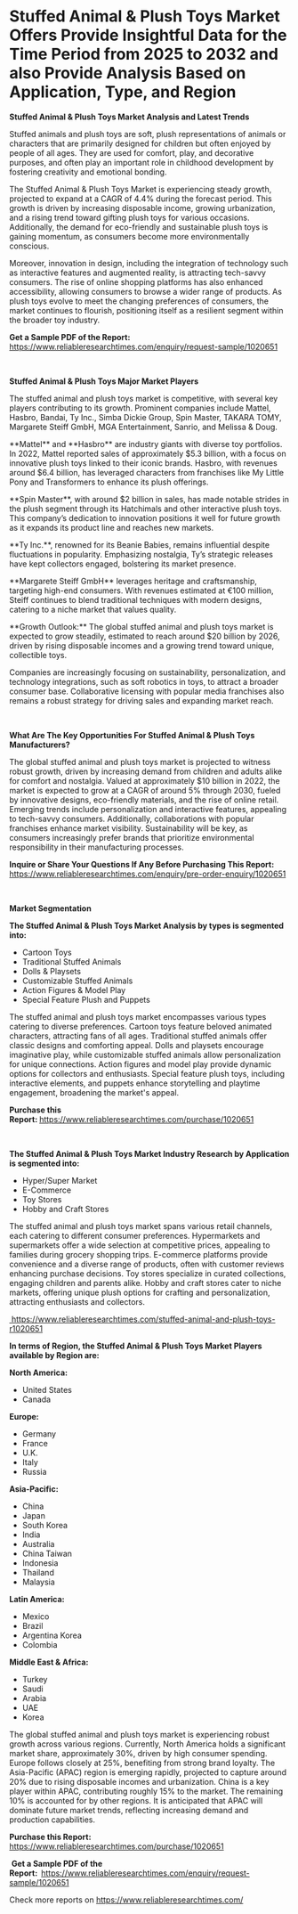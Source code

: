 <p><h1>Stuffed Animal & Plush Toys Market Offers Provide Insightful Data for the Time Period from 2025 to 2032 and also Provide Analysis Based on Application, Type, and Region</h1></p><p><strong>Stuffed Animal & Plush Toys Market Analysis and Latest Trends</strong></p>
<p><p>Stuffed animals and plush toys are soft, plush representations of animals or characters that are primarily designed for children but often enjoyed by people of all ages. They are used for comfort, play, and decorative purposes, and often play an important role in childhood development by fostering creativity and emotional bonding.</p><p>The Stuffed Animal & Plush Toys Market is experiencing steady growth, projected to expand at a CAGR of 4.4% during the forecast period. This growth is driven by increasing disposable income, growing urbanization, and a rising trend toward gifting plush toys for various occasions. Additionally, the demand for eco-friendly and sustainable plush toys is gaining momentum, as consumers become more environmentally conscious.</p><p>Moreover, innovation in design, including the integration of technology such as interactive features and augmented reality, is attracting tech-savvy consumers. The rise of online shopping platforms has also enhanced accessibility, allowing consumers to browse a wider range of products. As plush toys evolve to meet the changing preferences of consumers, the market continues to flourish, positioning itself as a resilient segment within the broader toy industry.</p></p>
<p><strong>Get a Sample PDF of the Report:&nbsp;</strong> <a href="https://www.reliableresearchtimes.com/enquiry/request-sample/1020651?utm_campaign=3287&utm_medium=2&utm_source=Github&utm_content=ia&utm_term=21032025&utm_id=stuffed-animal-plush-toys">https://www.reliableresearchtimes.com/enquiry/request-sample/1020651</a></p>
<p>&nbsp;</p>
<p><strong>Stuffed Animal & Plush Toys Major Market Players</strong></p>
<p><p>The stuffed animal and plush toys market is competitive, with several key players contributing to its growth. Prominent companies include Mattel, Hasbro, Bandai, Ty Inc., Simba Dickie Group, Spin Master, TAKARA TOMY, Margarete Steiff GmbH, MGA Entertainment, Sanrio, and Melissa & Doug.</p><p>**Mattel** and **Hasbro** are industry giants with diverse toy portfolios. In 2022, Mattel reported sales of approximately $5.3 billion, with a focus on innovative plush toys linked to their iconic brands. Hasbro, with revenues around $6.4 billion, has leveraged characters from franchises like My Little Pony and Transformers to enhance its plush offerings.</p><p>**Spin Master**, with around $2 billion in sales, has made notable strides in the plush segment through its Hatchimals and other interactive plush toys. This company’s dedication to innovation positions it well for future growth as it expands its product line and reaches new markets.</p><p>**Ty Inc.**, renowned for its Beanie Babies, remains influential despite fluctuations in popularity. Emphasizing nostalgia, Ty’s strategic releases have kept collectors engaged, bolstering its market presence.</p><p>**Margarete Steiff GmbH** leverages heritage and craftsmanship, targeting high-end consumers. With revenues estimated at €100 million, Steiff continues to blend traditional techniques with modern designs, catering to a niche market that values quality.</p><p>**Growth Outlook:** The global stuffed animal and plush toys market is expected to grow steadily, estimated to reach around $20 billion by 2026, driven by rising disposable incomes and a growing trend toward unique, collectible toys.</p><p>Companies are increasingly focusing on sustainability, personalization, and technology integrations, such as soft robotics in toys, to attract a broader consumer base. Collaborative licensing with popular media franchises also remains a robust strategy for driving sales and expanding market reach.</p></p>
<p>&nbsp;</p>
<p><strong>What Are The Key Opportunities For Stuffed Animal & Plush Toys Manufacturers?</strong></p>
<p><p>The global stuffed animal and plush toys market is projected to witness robust growth, driven by increasing demand from children and adults alike for comfort and nostalgia. Valued at approximately $10 billion in 2022, the market is expected to grow at a CAGR of around 5% through 2030, fueled by innovative designs, eco-friendly materials, and the rise of online retail. Emerging trends include personalization and interactive features, appealing to tech-savvy consumers. Additionally, collaborations with popular franchises enhance market visibility. Sustainability will be key, as consumers increasingly prefer brands that prioritize environmental responsibility in their manufacturing processes.</p></p>
<p><strong>Inquire or Share Your Questions If Any Before Purchasing This Report:</strong> <a href="https://www.reliableresearchtimes.com/enquiry/pre-order-enquiry/1020651?utm_campaign=3287&utm_medium=2&utm_source=Github&utm_content=ia&utm_term=21032025&utm_id=stuffed-animal-plush-toys">https://www.reliableresearchtimes.com/enquiry/pre-order-enquiry/1020651</a></p>
<p>&nbsp;</p>
<p><strong>Market Segmentation</strong></p>
<p><strong>The Stuffed Animal & Plush Toys Market Analysis by types is segmented into:</strong></p>
<p><ul><li>Cartoon Toys</li><li>Traditional Stuffed Animals</li><li>Dolls & Playsets</li><li>Customizable Stuffed Animals</li><li>Action Figures & Model Play</li><li>Special Feature Plush and Puppets</li></ul></p>
<p><p>The stuffed animal and plush toys market encompasses various types catering to diverse preferences. Cartoon toys feature beloved animated characters, attracting fans of all ages. Traditional stuffed animals offer classic designs and comforting appeal. Dolls and playsets encourage imaginative play, while customizable stuffed animals allow personalization for unique connections. Action figures and model play provide dynamic options for collectors and enthusiasts. Special feature plush toys, including interactive elements, and puppets enhance storytelling and playtime engagement, broadening the market's appeal.</p></p>
<p><strong>Purchase this Report:&nbsp;</strong><a href="https://www.reliableresearchtimes.com/purchase/1020651?utm_campaign=3287&utm_medium=2&utm_source=Github&utm_content=ia&utm_term=21032025&utm_id=stuffed-animal-plush-toys">https://www.reliableresearchtimes.com/purchase/1020651</a></p>
<p>&nbsp;</p>
<p><strong>The Stuffed Animal & Plush Toys Market Industry Research by Application is segmented into:</strong></p>
<p><ul><li>Hyper/Super Market</li><li>E-Commerce</li><li>Toy Stores</li><li>Hobby and Craft Stores</li></ul></p>
<p><p>The stuffed animal and plush toys market spans various retail channels, each catering to different consumer preferences. Hypermarkets and supermarkets offer a wide selection at competitive prices, appealing to families during grocery shopping trips. E-commerce platforms provide convenience and a diverse range of products, often with customer reviews enhancing purchase decisions. Toy stores specialize in curated collections, engaging children and parents alike. Hobby and craft stores cater to niche markets, offering unique plush options for crafting and personalization, attracting enthusiasts and collectors.</p></p>
<p><a href="https://www.reliableresearchtimes.com/stuffed-animal-and-plush-toys-r1020651?utm_campaign=3287&utm_medium=2&utm_source=Github&utm_content=ia&utm_term=21032025&utm_id=stuffed-animal-plush-toys">&nbsp;https://www.reliableresearchtimes.com/stuffed-animal-and-plush-toys-r1020651</a></p>
<p><strong>In terms of Region, the Stuffed Animal & Plush Toys Market Players available by Region are:</strong></p>
<p>
    <p> <strong> North America: </strong>
        <ul>
            <li>United States</li>
            <li>Canada</li>
        </ul>
        </p> 
    <p> <strong> Europe: </strong>
        <ul>
            <li>Germany</li>
            <li>France</li>
            <li>U.K.</li>
            <li>Italy</li>
            <li>Russia</li>
        </ul>
        </p> 
    <p> <strong> Asia-Pacific: </strong>
        <ul>
            <li>China</li>
            <li>Japan</li>
            <li>South Korea</li>
            <li>India</li>
            <li>Australia</li>
            <li>China Taiwan</li>
            <li>Indonesia</li>
            <li>Thailand</li>
            <li>Malaysia</li>
        </ul>
        </p> 
    <p> <strong> Latin America: </strong>
        <ul>
            <li>Mexico</li>
            <li>Brazil</li>
            <li>Argentina Korea</li>
            <li>Colombia</li>
        </ul>
        </p> 
    <p> <strong> Middle East & Africa: </strong>
        <ul>
            <li>Turkey</li>
            <li>Saudi</li>
            <li>Arabia</li>
            <li>UAE</li>
            <li>Korea</li>
        </ul>
    </p>
    </p>
<p><p>The global stuffed animal and plush toys market is experiencing robust growth across various regions. Currently, North America holds a significant market share, approximately 30%, driven by high consumer spending. Europe follows closely at 25%, benefiting from strong brand loyalty. The Asia-Pacific (APAC) region is emerging rapidly, projected to capture around 20% due to rising disposable incomes and urbanization. China is a key player within APAC, contributing roughly 15% to the market. The remaining 10% is accounted for by other regions. It is anticipated that APAC will dominate future market trends, reflecting increasing demand and production capabilities.</p></p>
<p><strong>Purchase this Report: </strong><a href="https://www.reliableresearchtimes.com/purchase/1020651?utm_campaign=3287&utm_medium=2&utm_source=Github&utm_content=ia&utm_term=21032025&utm_id=stuffed-animal-plush-toys">https://www.reliableresearchtimes.com/purchase/1020651</a></p>
<p>&nbsp;<strong>Get a Sample PDF of the Report:&nbsp;&nbsp;</strong><a href="https://www.reliableresearchtimes.com/enquiry/request-sample/1020651?utm_campaign=3287&utm_medium=2&utm_source=Github&utm_content=ia&utm_term=21032025&utm_id=stuffed-animal-plush-toys">https://www.reliableresearchtimes.com/enquiry/request-sample/1020651</a></p>
<p><strong></strong></p>
<p>Check more reports on <a href="https://www.reliableresearchtimes.com/?utm_campaign=3287&utm_medium=2&utm_source=Github&utm_content=ia&utm_term=21032025&utm_id=stuffed-animal-plush-toys">https://www.reliableresearchtimes.com/</a></p>